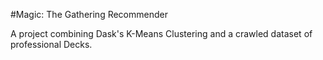 #Magic: The Gathering Recommender

A project combining Dask's K-Means Clustering and a crawled dataset of professional Decks.
